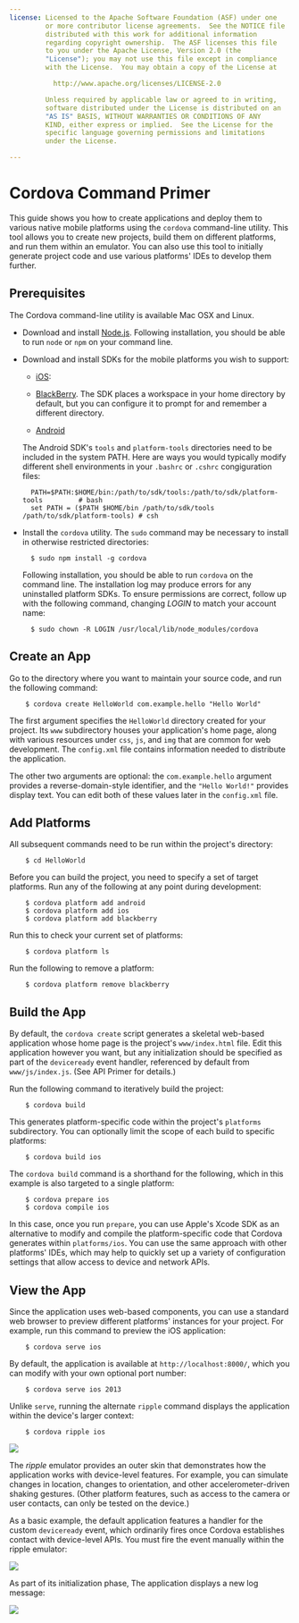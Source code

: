 ```yaml
---
license: Licensed to the Apache Software Foundation (ASF) under one
         or more contributor license agreements.  See the NOTICE file
         distributed with this work for additional information
         regarding copyright ownership.  The ASF licenses this file
         to you under the Apache License, Version 2.0 (the
         "License"); you may not use this file except in compliance
         with the License.  You may obtain a copy of the License at

           http://www.apache.org/licenses/LICENSE-2.0

         Unless required by applicable law or agreed to in writing,
         software distributed under the License is distributed on an
         "AS IS" BASIS, WITHOUT WARRANTIES OR CONDITIONS OF ANY
         KIND, either express or implied.  See the License for the
         specific language governing permissions and limitations
         under the License.

---
```


# Cordova Command Primer

This guide shows you how to create applications and deploy them to
various native mobile platforms using the `cordova` command-line
utility. This tool allows you to create new projects, build them on
different platforms, and run them within an emulator. You can also use
this tool to initially generate project code and use various
platforms' IDEs to develop them further.

## Prerequisites

The Cordova command-line utility is available Mac OSX and Linux.

* Download and install [Node.js](http://nodejs.org/). Following
  installation, you should be able to run `node` or `npm` on your
  command line.

* Download and install SDKs for the mobile platforms you wish to support:

  * [iOS](http://developer.apple.com/):

  * [BlackBerry](http://developer.blackberry.com/cascades/downloads/).
    The SDK places a workspace in your home directory by default, but
    you can configure it to prompt for and remember a different
    directory.

  * [Android](http://developer.android.com/)

  The Android SDK's `tools` and `platform-tools` directories need to
  be included in the system PATH. Here are ways you would typically
  modify different shell environments in your `.bashrc` or `.cshrc`
  congiguration files:

        PATH=$PATH:$HOME/bin:/path/to/sdk/tools:/path/to/sdk/platform-tools         # bash
        set PATH = ($PATH $HOME/bin /path/to/sdk/tools /path/to/sdk/platform-tools) # csh

* Install the `cordova` utility. The `sudo` command may be necessary
  to install in otherwise restricted directories:

        $ sudo npm install -g cordova

  Following installation, you should be able to run `cordova` on the
  command line. The installation log may produce errors for any
  uninstalled platform SDKs. To ensure permissions are correct, follow
  up with the following command, changing _LOGIN_ to match your
  account name:

        $ sudo chown -R LOGIN /usr/local/lib/node_modules/cordova

## Create an App

Go to the directory where you want to maintain your source code, and
run the following command:

        $ cordova create HelloWorld com.example.hello "Hello World"

The first argument specifies the `HelloWorld` directory created for
your project. Its `www` subdirectory houses your application's home
page, along with various resources under `css`, `js`, and `img` that
are common for web development. The `config.xml` file contains
information needed to distribute the application.

The other two arguments are optional: the `com.example.hello` argument
provides a reverse-domain-style identifier, and the `"Hello World!"`
provides display text. You can edit both of these values later in the
`config.xml` file.

## Add Platforms

All subsequent commands need to be run within the project's directory:

        $ cd HelloWorld

Before you can build the project, you need to specify a set of target
platforms.  Run any of the following at any point during development:

        $ cordova platform add android
        $ cordova platform add ios
        $ cordova platform add blackberry

Run this to check your current set of platforms:

        $ cordova platform ls

Run the following to remove a platform:

        $ cordova platform remove blackberry

<!-- s/b error if already removed -->

## Build the App

By default, the `cordova create` script generates a skeletal web-based
application whose home page is the project's `www/index.html` file.
Edit this application however you want, but any initialization should
be specified as part of the `deviceready` event handler, referenced by
default from `www/js/index.js`. (See API Primer for details.)

Run the following command to iteratively build the project:

        $ cordova build

This generates platform-specific code within the project's `platforms`
subdirectory.  You can optionally limit the scope of each build to
specific platforms:

        $ cordova build ios

The `cordova build` command is a shorthand for the following, which in
this example is also targeted to a single platform:

        $ cordova prepare ios
        $ cordova compile ios

In this case, once you run `prepare`, you can use Apple's Xcode SDK as
an alternative to modify and compile the platform-specific code that
Cordova generates within `platforms/ios`. You can use the same
approach with other platforms' IDEs, which may help to quickly set up
a variety of configuration settings that allow access to device and
network APIs.

<!-- Q: This implies forking the iOS project from others. Are there
scenarios where you'd keep running `prepare`, then use Xcode to tweak
the results in some way without editing source?  -->

## View the App

Since the application uses web-based components, you can use a
standard web browser to preview different platforms' instances for
your project. For example, run this command to preview the iOS
application:

        $ cordova serve ios

By default, the application is available at `http://localhost:8000/`,
which you can modify with your own optional port number:

        $ cordova serve ios 2013

Unlike `serve`, running the alternate `ripple` command displays the
application within the device's larger context:

        $ cordova ripple ios

![](./scr_ripple.png)

The _ripple_ emulator provides an outer skin that demonstrates how the
application works with device-level features. For example, you can
simulate changes in location, changes to orientation, and other
accelerometer-driven shaking gestures. (Other platform features, such
as access to the camera or user contacts, can only be tested on the
device.)

As a basic example, the default application features a handler for the
custom `deviceready` event, which ordinarily fires once Cordova
establishes contact with device-level APIs.  You must fire the event
manually within the ripple emulator:

![](./scr_ripple_event.png)

As part of its initialization phase, The application displays a new
log message:

![](./scr_ripple_ready.png)

<!--

        plugin(s) [add|remove|ls [path]] ..... adds or removes a
                plugin (from the specified path), or lists all
                currently-added plugins

-->
